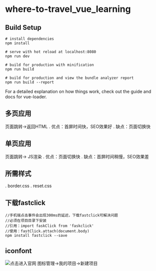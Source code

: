 # where-to-travel_vue_learning

## Build Setup
```
# install dependencies
npm install

# serve with hot reload at localhost:8080
npm run dev

# build for production with minification
npm run build

# build for production and view the bundle analyzer report
npm run build --report
```
For a detailed explanation on how things work, check out the guide and docs for vue-loader.

## 多页应用
页面跳转->返回HTML
. 优点：首屏时间快，SEO效果好
. 缺点：页面切换快

## 单页应用
页面跳转-> JS渲染
. 优点：页面切换快
. 缺点：首屏时间稍慢，SEO效果差

## 所需样式
. border.css
. reset.css

## 下载fastclick
```
//手机端点击事件会出现300ms的延迟，下载fastclick可解决问题
//必须在项目目录下安装
//引用：import faskClick from 'faskclick'
//使用：fastClick.attach(document.body)
npm install fastclick --save
```

## iconfont
![点击进入官网](https://www.iconfont.cn/)
图标管理->我的项目->新建项目